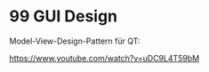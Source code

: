 <!-- Cpp_Skr_08_STL.md, V01, 30.08.2018, FSST4, Roman Schragl -->

# 99 GUI Design

Model-View-Design-Pattern für QT:

<https://www.youtube.com/watch?v=uDC9L4T59bM>

